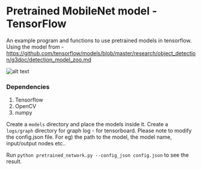 # Pretrained MobileNet model - TensorFlow

An example program and functions to use pretrained models in tensorflow. Using the model from - https://github.com/tensorflow/models/blob/master/research/object_detection/g3doc/detection_model_zoo.md

![alt text](https://github.com/Ashok93/Pretrained-model-with-TensorFlow/blob/master/static_imgs/mobile_net_google.gif "RPS Image")

### Dependencies
1. Tensorflow
2. OpenCV
3. numpy

Create a `models` directory and place the models inside it.
Create a `logs/graph` directory for graph log - for tensorboard.
Please note to modify the config.json file. For eg) the path to the model, the model name, input/output nodes etc..

Run `python pretrained_network.py --config_json config.json` to see the result.



